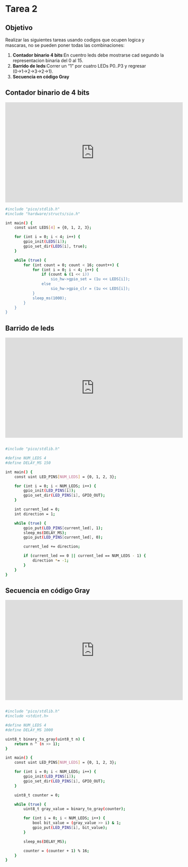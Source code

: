 # Tarea 2

## Objetivo

Realizar las siguientes tareas usando codigos que ocupen logica y mascaras, no se pueden poner todas las combinaciones:

1. **Contador binario 4 bits**:En cuentro leds debe mostrarse cad segundo la representacion binaria del 0 al 15.
2. **Barrido de leds**:Correr un “1” por cuatro LEDs P0..P3 y regresar (0→1→2→3→2→1).
3. **Secuencia en código Gray**

## Contador binario de 4 bits

<iframe width="560" height="315" 
src="https://www.youtube.com/embed/GmPpirOaW_k" 
title="YouTube video player" 
frameborder="0" 
allow="accelerometer; autoplay; clipboard-write; encrypted-media; gyroscope; picture-in-picture" 
allowfullscreen>
</iframe>


```bash
#include "pico/stdlib.h"
#include "hardware/structs/sio.h"

int main() {
    const uint LEDS[4] = {0, 1, 2, 3};

    for (int i = 0; i < 4; i++) {
        gpio_init(LEDS[i]);
        gpio_set_dir(LEDS[i], true);
    }

    while (true) {
        for (int count = 0; count < 16; count++) {
            for (int i = 0; i < 4; i++) {
                if (count & (1 << i))
                    sio_hw->gpio_set = (1u << LEDS[i]);
                else
                    sio_hw->gpio_clr = (1u << LEDS[i]);
            }
            sleep_ms(1000);
        }
    }
}
```


## Barrido de leds

<iframe width="560" height="315"
  src="https://www.youtube.com/embed/xgS2Xh3UevE"
  title="YouTube video player"
  frameborder="0"
  allow="accelerometer; autoplay; clipboard-write; encrypted-media; gyroscope; picture-in-picture"
  allowfullscreen>
</iframe>




```bash

#include "pico/stdlib.h"

#define NUM_LEDS 4
#define DELAY_MS 150

int main() {
    const uint LED_PINS[NUM_LEDS] = {0, 1, 2, 3};

    for (int i = 0; i < NUM_LEDS; i++) {
        gpio_init(LED_PINS[i]);
        gpio_set_dir(LED_PINS[i], GPIO_OUT);
    }

    int current_led = 0;
    int direction = 1;

    while (true) {
        gpio_put(LED_PINS[current_led], 1);
        sleep_ms(DELAY_MS);
        gpio_put(LED_PINS[current_led], 0);

        current_led += direction;

        if (current_led == 0 || current_led == NUM_LEDS - 1) {
            direction *= -1;
        }
    }
}

```
## Secuencia en código Gray

<iframe width="560" height="315"
  src="https://www.youtube.com/embed/5QyGnysfwJc"
  title="YouTube video player"
  frameborder="0"
  allow="accelerometer; autoplay; clipboard-write; encrypted-media; gyroscope; picture-in-picture"
  allowfullscreen>
</iframe>


```bash

#include "pico/stdlib.h"
#include <stdint.h>

#define NUM_LEDS 4
#define DELAY_MS 1000

uint8_t binary_to_gray(uint8_t n) {
    return n ^ (n >> 1);
}

int main() {
    const uint LED_PINS[NUM_LEDS] = {0, 1, 2, 3};

    for (int i = 0; i < NUM_LEDS; i++) {
        gpio_init(LED_PINS[i]);
        gpio_set_dir(LED_PINS[i], GPIO_OUT);
    }

    uint8_t counter = 0;

    while (true) {
        uint8_t gray_value = binary_to_gray(counter);

        for (int i = 0; i < NUM_LEDS; i++) {
            bool bit_value = (gray_value >> i) & 1;
            gpio_put(LED_PINS[i], bit_value);
        }

        sleep_ms(DELAY_MS);

        counter = (counter + 1) % 16;
    }
}
```